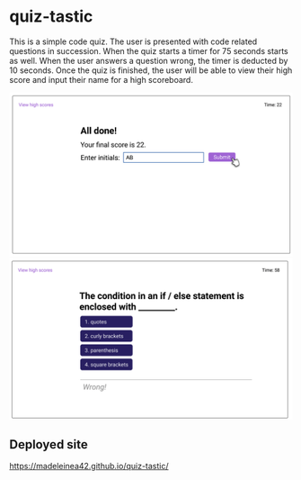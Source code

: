 # quiz-tastic
This is a simple code quiz. The user is presented with code related questions in succession. When the quiz starts a timer for 75 seconds starts as well. When the user answers a question wrong, the timer is deducted by 10 seconds. Once the quiz is finished, the user will be able to view their high score and input their name for a high scoreboard. 

<img src="assets/images/Screen Shot 2023-07-23 at 12.33.29 PM.png" alt="mockup screenshot">
<img src="assets/images/Screen Shot 2023-07-23 at 12.34.09 PM.png" alt="mockup screenshot">

## Deployed site
https://madeleinea42.github.io/quiz-tastic/